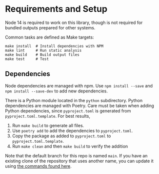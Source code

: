 # Requirements and Setup

Node 14 is required to work on this library, though is not required for bundled outputs prepared for
other systems.

Common tasks are defined as Make targets:

```shell
make install  # Install dependencies with NPM
make lint     # Run static analysis
make build    # Build output files
make test     # Test
```

## Dependencies

Node dependencies are managed with npm. Use `npm install --save` and `npm install --save-dev` to add
new dependencies.

There is a Python module located in the `python` subdirectory. Python dependencies are managed with
Poetry. Care must be taken when adding Python dependencies, since `pyproject.toml` is generated from
`pyproject.toml.template`. For best results,

1. Run `make build` to generate all files.
2. Use `poetry add` to add the dependencies to `pyproject.toml`.
3. Copy the package as added to `pyproject.toml` to `pyproject.toml.template`.
4. Run `make clean` and then `make build` to verify the addition

Note that the default branch for this repo is named `main`. If you have an existing clone of the
repository that uses another name, you can update it using
[the commands found here](https://twitter.com/xunit/status/1269881005877256192).
